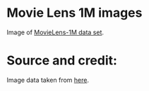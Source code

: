 # Movie Lens 1M images

Image of [MovieLens-1M data set](https://grouplens.org/datasets/movielens/1m).

# Source and credit:

Image data taken from [here](https://github.com/antonsteenvoorden/ml1m-images).

